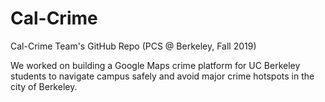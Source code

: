 # Cal-Crime
Cal-Crime Team's GitHub Repo (PCS @ Berkeley, Fall 2019)

We worked on building a Google Maps crime platform for UC Berkeley students to navigate campus safely 
and avoid major crime hotspots in the city of Berkeley.
